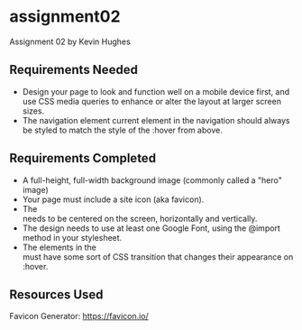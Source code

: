# assignment02

Assignment 02 by Kevin Hughes

## Requirements Needed
- Design your page to look and function well on a mobile device first, and use CSS media queries to enhance or alter the layout at larger screen sizes.
- The navigation element current element in the navigation should always be styled to match the style of the :hover from above.


## Requirements Completed
- A full-height, full-width background image (commonly called a "hero" image)
- Your page must include a site icon (aka favicon).
- The <main> needs to be centered on the screen, horizontally and vertically.
- The design needs to use at least one Google Font, using the @import method in your stylesheet.
- The elements in the <nav> must have some sort of CSS transition that changes their appearance on :hover.

## Resources Used
Favicon Generator: https://favicon.io/
